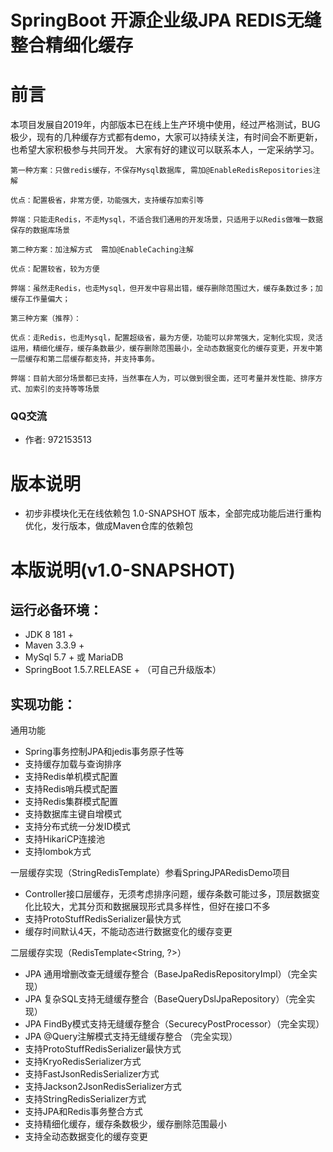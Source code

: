 SpringBoot 开源企业级JPA REDIS无缝整合精细化缓存
======


# 前言

本项目发展自2019年，内部版本已在线上生产环境中使用，经过严格测试，BUG极少，现有的几种缓存方式都有demo，大家可以持续关注，有时间会不断更新，也希望大家积极参与共同开发。
大家有好的建议可以联系本人，一定采纳学习。

```
第一种方案：只做redis缓存，不保存Mysql数据库, 需加@EnableRedisRepositories注解

优点：配置极省，非常方便，功能强大，支持缓存加索引等

弊端：只能走Redis，不走Mysql，不适合我们通用的开发场景，只适用于以Redis做唯一数据保存的数据库场景
```

```
第二种方案：加注解方式  需加@EnableCaching注解

优点：配置较省，较为方便

弊端：虽然走Redis，也走Mysql，但开发中容易出错，缓存删除范围过大，缓存条数过多；加缓存工作量偏大；
```

```
第三种方案（推荐）：

优点：走Redis，也走Mysql，配置超级省，最为方便，功能可以非常强大，定制化实现，灵活运用，精细化缓存，缓存条数最少，缓存删除范围最小，全动态数据变化的缓存变更，开发中第一层缓存和第二层缓存都支持，并支持事务。

弊端：目前大部分场景都已支持，当然事在人为，可以做到很全面，还可考量并发性能、排序方式、加索引的支持等等场景
```

### QQ交流
*  作者: 972153513

# 版本说明

*   初步非模块化无在线依赖包 1.0-SNAPSHOT 版本，全部完成功能后进行重构优化，发行版本，做成Maven仓库的依赖包

# 本版说明(v1.0-SNAPSHOT)

## 运行必备环境：

*   JDK 8 181 +
*   Maven 3.3.9 +
*   MySql 5.7 + 或 MariaDB
*   SpringBoot 1.5.7.RELEASE + （可自己升级版本）

## 实现功能：

通用功能
*   Spring事务控制JPA和jedis事务原子性等
*   支持缓存加载与查询排序
*   支持Redis单机模式配置
*   支持Redis哨兵模式配置
*   支持Redis集群模式配置
*   支持数据库主键自增模式
*   支持分布式统一分发ID模式
*   支持HikariCP连接池
*   支持lombok方式

一层缓存实现（StringRedisTemplate）参看SpringJPARedisDemo项目
*   Controller接口层缓存，无须考虑排序问题，缓存条数可能过多，顶层数据变化比较大，尤其分页和数据展现形式具多样性，但好在接口不多
*   支持ProtoStuffRedisSerializer最快方式
*   缓存时间默认4天，不能动态进行数据变化的缓存变更

二层缓存实现（RedisTemplate<String, ?>）
*   JPA 通用增删改查无缝缓存整合（BaseJpaRedisRepositoryImpl）（完全实现）
*   JPA 复杂SQL支持无缝缓存整合（BaseQueryDslJpaRepository）（完全实现）
*   JPA FindBy模式支持无缝缓存整合（SecurecyPostProcessor）（完全实现）
*   JPA @Query注解模式支持无缝缓存整合 （完全实现）
*   支持ProtoStuffRedisSerializer最快方式
*   支持KryoRedisSerializer方式
*   支持FastJsonRedisSerializer方式
*   支持Jackson2JsonRedisSerializer方式
*   支持StringRedisSerializer方式
*   支持JPA和Redis事务整合方式
*   支持精细化缓存，缓存条数极少，缓存删除范围最小
*   支持全动态数据变化的缓存变更